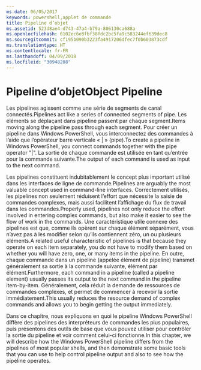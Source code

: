 ```yaml
---
ms.date: 06/05/2017
keywords: powershell,applet de commande
title: Pipeline d’objet
ms.assetid: 523d8ae4-d743-47a4-b79a-806130ca688a
ms.openlocfilehash: 6102ec6e8fbf38fdc2bc5fa9c583244ef639dec8
ms.sourcegitcommit: cf195b090b3223fa4917206dfec7f0b603873cdf
ms.translationtype: HT
ms.contentlocale: fr-FR
ms.lasthandoff: 04/09/2018
ms.locfileid: "30948208"
---
```

# <a name="object-pipeline"></a><span data-ttu-id="08853-103">Pipeline d’objet</span><span class="sxs-lookup"><span data-stu-id="08853-103">Object Pipeline</span></span>
<span data-ttu-id="08853-104">Les pipelines agissent comme une série de segments de canal connectés.</span><span class="sxs-lookup"><span data-stu-id="08853-104">Pipelines act like a series of connected segments of pipe.</span></span> <span data-ttu-id="08853-105">Les éléments se déplaçant dans pipeline passent par chaque segment.</span><span class="sxs-lookup"><span data-stu-id="08853-105">Items moving along the pipeline pass through each segment.</span></span> <span data-ttu-id="08853-106">Pour créer un pipeline dans Windows PowerShell, vous interconnectez des commandes à l’aide que l’opérateur barre verticale « | » (pipe).</span><span class="sxs-lookup"><span data-stu-id="08853-106">To create a pipeline in Windows PowerShell, you connect commands together with the pipe operator "|".</span></span> <span data-ttu-id="08853-107">La sortie de chaque commande est utilisée en tant qu’entrée pour la commande suivante.</span><span class="sxs-lookup"><span data-stu-id="08853-107">The output of each command is used as input to the next command.</span></span>

<span data-ttu-id="08853-108">Les pipelines constituent indubitablement le concept plus important utilisé dans les interfaces de ligne de commande.</span><span class="sxs-lookup"><span data-stu-id="08853-108">Pipelines are arguably the most valuable concept used in command-line interfaces.</span></span> <span data-ttu-id="08853-109">Correctement utilisés, les pipelines non seulement réduisent l’effort que nécessite la saisie de commandes complexes, mais aussi facilitent l’affichage du flux de travail dans les commandes.</span><span class="sxs-lookup"><span data-stu-id="08853-109">Properly used, pipelines not only reduce the effort involved in entering complex commands, but also make it easier to see the flow of work in the commands.</span></span> <span data-ttu-id="08853-110">Une caractéristique utile connexe des pipelines est que, comme ils opèrent sur chaque élément séparément, vous n’avez pas à les modifier selon qu’ils contiennent zéro, un ou plusieurs éléments.</span><span class="sxs-lookup"><span data-stu-id="08853-110">A related useful characteristic of pipelines is that because they operate on each item separately, you do not have to modify them based on whether you will have zero, one, or many items in the pipeline.</span></span> <span data-ttu-id="08853-111">En outre, chaque commande dans un pipeline (appelée élément de pipeline) transmet généralement sa sortie à la commande suivante, élément par élément.</span><span class="sxs-lookup"><span data-stu-id="08853-111">Furthermore, each command in a pipeline (called a pipeline element) usually passes its output to the next command in the pipeline item-by-item.</span></span> <span data-ttu-id="08853-112">Généralement, cela réduit la demande de ressources de commandes complexes, et permet de commencer à recevoir la sortie immédiatement.</span><span class="sxs-lookup"><span data-stu-id="08853-112">This usually reduces the resource demand of complex commands and allows you to begin getting the output immediately.</span></span>

<span data-ttu-id="08853-113">Dans ce chapitre, nous expliquons en quoi le pipeline Windows PowerShell diffère des pipelines des interpréteurs de commandes les plus populaires, puis présentons des outils de base que vous pouvez utiliser pour contrôler la sortie du pipeline et voir comment celui-ci fonctionne.</span><span class="sxs-lookup"><span data-stu-id="08853-113">In this chapter, we will describe how the Windows PowerShell pipeline differs from the pipelines of most popular shells, and then demonstrate some basic tools that you can use to help control pipeline output and also to see how the pipeline operates.</span></span>